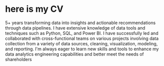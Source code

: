 # here is my CV
5+ years transforming data into insights and actionable recommendations through data pipelines. I have extensive knowledge of data tools and techniques such as Python, SQL, and Power BI. I have successfully led and collaborated with cross-functional teams on various projects involving data collection from a variety of data sources, cleaning, visualization, modeling, and reporting. I'm always eager to learn new skills and tools to enhance my data analytics engineering capabilities and better meet the needs of shareholders
